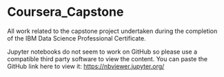 # Coursera_Capstone
All work related to the capstone project undertaken during the completion of the IBM Data Science Professional Certificate.

Jupyter notebooks do not seem to work on GitHub so please use a compatible third party software to view the content.
You can paste the GitHub link here to view it: https://nbviewer.jupyter.org/
